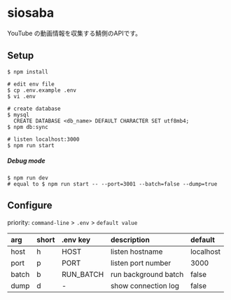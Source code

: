 # siosaba

YouTube の動画情報を収集する鯖側のAPIです。

## Setup

``` console
$ npm install

# edit env file
$ cp .env.example .env
$ vi .env

# create database
$ mysql
  CREATE DATABASE <db_name> DEFAULT CHARACTER SET utf8mb4;
$ npm db:sync

# listen localhost:3000
$ npm run start
```

##### Debug mode
```
$ npm run dev
# equal to $ npm run start -- --port=3001 --batch=false --dump=true
```

## Configure

priority: `command-line` > `.env` > `default value`

|arg|short|.env key|description|default|
|:--|:--|:--|:--|:--|
|host|h|HOST|listen hostname|localhost|
|port|p|PORT|listen port number|3000|
|batch|b|RUN_BATCH|run background batch|false|
|dump|d|-|show connection log|false|

